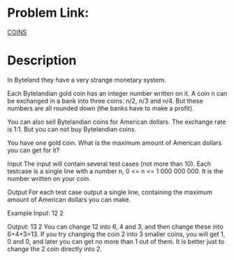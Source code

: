 # Problem Link:
[COINS](https://www.codechef.com/problems/COINS)

# Description
In Byteland they have a very strange monetary system.

Each Bytelandian gold coin has an integer number written on it. A coin n can be exchanged in a bank into three coins: n/2, n/3 and n/4. But these numbers are all rounded down (the banks have to make a profit).

You can also sell Bytelandian coins for American dollars. The exchange rate is 1:1. But you can not buy Bytelandian coins.

You have one gold coin. What is the maximum amount of American dollars you can get for it?

Input
The input will contain several test cases (not more than 10). Each testcase is a single line with a number n, 0 <= n <= 1 000 000 000. It is the number written on your coin.

Output
For each test case output a single line, containing the maximum amount of American dollars you can make.

Example
Input:
12
2

Output:
13
2
You can change 12 into 6, 4 and 3, and then change these into 6+4+3=13. If you try changing the coin 2 into 3 smaller coins, you will get 1, 0 and 0, and later you can get no more than 1 out of them. It is better just to change the 2 coin directly into 2.